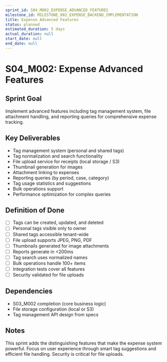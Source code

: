 ```yaml
---
sprint_id: S04_M002_EXPENSE_ADVANCED_FEATURES
milestone_id: MILESTONE_002_EXPENSE_BACKEND_IMPLEMENTATION
title: Expense Advanced Features
status: planned
estimated_duration: 5 days
actual_duration: null
start_date: null
end_date: null
---
```


# S04_M002: Expense Advanced Features

## Sprint Goal
Implement advanced features including tag management system, file attachment handling, and reporting queries for comprehensive expense tracking.

## Key Deliverables
- Tag management system (personal and shared tags)
- Tag normalization and search functionality
- File upload service for receipts (local storage / S3)
- Thumbnail generation for images
- Attachment linking to expenses
- Reporting queries (by period, case, category)
- Tag usage statistics and suggestions
- Bulk operations support
- Performance optimization for complex queries

## Definition of Done
- [ ] Tags can be created, updated, and deleted
- [ ] Personal tags visible only to owner
- [ ] Shared tags accessible tenant-wide
- [ ] File upload supports JPEG, PNG, PDF
- [ ] Thumbnails generated for image attachments
- [ ] Reports generate in <200ms
- [ ] Tag search uses normalized names
- [ ] Bulk operations handle 100+ items
- [ ] Integration tests cover all features
- [ ] Security validated for file uploads

## Dependencies
- S03_M002 completion (core business logic)
- File storage configuration (local or S3)
- Tag management API design from specs

## Notes
This sprint adds the distinguishing features that make the expense system powerful. Focus on user experience through smart tag suggestions and efficient file handling. Security is critical for file uploads.